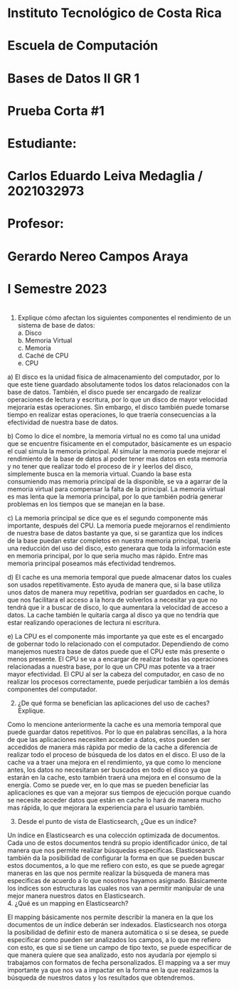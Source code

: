 [//]: # (Portada)
# Instituto Tecnológico de Costa Rica

# Escuela de Computación

# Bases de Datos II GR 1

# Prueba Corta #1

# Estudiante: 
# Carlos Eduardo Leiva Medaglia / 2021032973

# Profesor: 
# Gerardo Nereo Campos Araya

# I Semestre 2023
# 
# 
# 
# 
# 
# 
# 
# 
# 
# 
# 
# 
# 
# 
# 
# 
# 
# 
# 
# 
# 
#  
#  
#  
#  
[//]: # (Resolucion Quiz)

1.	Explique cómo afectan los siguientes componentes el rendimiento de un sistema de base de datos:  
    a. Disco  
    b. Memoria Virtual  
    c. Memoria  
    d. Caché de CPU  
    e. CPU  

a) El disco es la unidad física de almacenamiento del computador, por lo que este tiene guardado absolutamente todos los datos relacionados con la base de datos. También, el disco puede ser encargado de realizar operaciones de lectura y escritura, por lo que un disco de mayor velocidad mejoraría estas operaciones. Sin embargo, el disco también puede tomarse tiempo en realizar estas operaciones, lo que traería consecuencias a la efectividad de nuestra base de datos.  

b)	Como lo dice el nombre, la memoria virtual no es como tal una unidad que se encuentre físicamente en el computador, básicamente es un espacio el cual simula la memoria principal. Al simular la memoria puede mejorar el rendimiento de la base de datos al poder tener mas datos en esta memoria y no tener que realizar todo el proceso de ir y leerlos del disco, simplemente busca en la memoria virtual. Cuando la base esta consumiendo mas memoria principal de la disponible, se va a agarrar de la memoria virtual para compensar la falta de la principal. La memoria virtual es mas lenta que la memoria principal, por lo que también podría generar problemas en los tiempos que se manejan en la base.  

c)	La memoria principal se dice que es el segundo componente más importante, después del CPU. La memoria puede mejorarnos el rendimiento de nuestra base de datos bastante ya que, si se garantiza que los índices de la base puedan estar completos en nuestra memoria principal, traería una reducción del uso del disco, esto generara que toda la información este en memoria principal, por lo que seria mucho mas rápido. Entre mas memoria principal poseamos más efectividad tendremos.  

d)	El cache es una memoria temporal que puede almacenar datos los cuales son usados repetitivamente. Esto ayuda de manera que, si la base utiliza unos datos de manera muy repetitiva, podrían ser guardados en cache, lo que nos facilitara el acceso a la hora de volverlos a necesitar ya que no tendrá que ir a buscar de disco, lo que aumentara la velocidad de acceso a datos. La cache también le quitaría carga al disco ya que no tendría que estar realizando operaciones de lectura ni escritura.  

e)	La CPU es el componente más importante ya que este es el encargado de gobernar todo lo relacionado con el computador. Dependiendo de como manejemos nuestra base de datos puede que el CPU este más presente o menos presente. El CPU se va a encargar de realizar todas las operaciones relacionadas a nuestra base, por lo que un CPU mas potente va a traer mayor efectividad. El CPU al ser la cabeza del computador, en caso de no realizar los procesos correctamente, puede perjudicar también a los demás componentes del computador.  

2.	¿De qué forma se benefician las aplicaciones del uso de caches? Explique.  

Como lo mencione anteriormente la cache es una memoria temporal que puede guardar datos repetitivos. Por lo que en palabras sencillas, a la hora de que las aplicaciones necesiten acceder a datos, estos pueden ser accedidos de manera más rápida por medio de la cache a diferencia de realizar todo el proceso de búsqueda de los datos en el disco. El uso de la cache va a traer una mejora en el rendimiento, ya que como lo mencione antes, los datos no necesitaran ser buscados en todo el disco ya que estarán en la cache, esto también traerá una mejora en el consumo de la energía. Como se puede ver, en lo que mas se pueden beneficiar las aplicaciones es que van a mejorar sus tiempos de ejecución porque cuando se necesite acceder datos que están en cache lo hará de manera mucho mas rápida, lo que mejorara la experiencia para el usuario también.  

3.	Desde el punto de vista de Elasticsearch, ¿Que es un índice?  

Un índice en Elasticsearch es una colección optimizada de documentos. Cada uno de estos documentos tendrá su propio identificador único, de tal manera que nos permite realizar búsquedas específicas. Elasticsearch también da la posibilidad de configurar la forma en que se pueden buscar estos documentos, a lo que me refiero con esto, es que se puede agregar maneras en las que nos permite realizar la búsqueda de manera mas especificas de acuerdo a lo que nosotros hayamos asignado. Básicamente los índices son estructuras las cuales nos van a permitir manipular de una mejor manera nuestros datos en Elasticsearch.  
4.	¿Qué es un mapping en Elasticsearch?  

El mapping básicamente nos permite describir la manera en la que los documentos de un índice deberán ser indexados. Elasticsearch nos otorga la posibilidad de definir  esto de manera automática o si se desea, se puede especificar como pueden ser analizados los campos, a lo que me refiero con esto, es que si se tiene un campo de tipo texto, se puede especificar de que manera quiere que sea analizado, esto nos ayudaría por ejemplo si trabajamos con formatos de fecha personalizados. El mapping va a ser muy importante ya que nos va a impactar en la forma en la que realizamos la búsqueda de nuestros datos y los resultados que obtendremos.  
